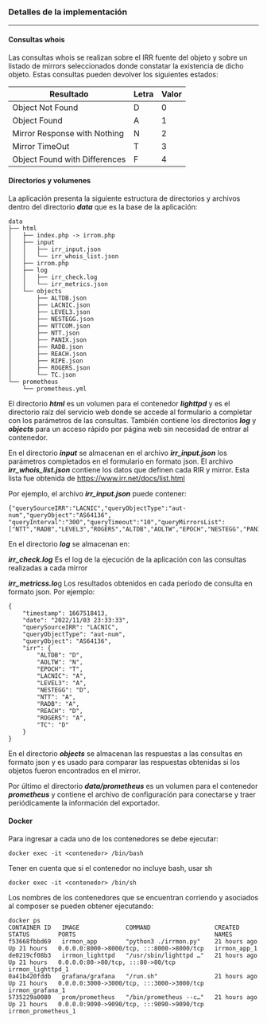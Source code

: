 ### Detalles de la implementación

------

#### Consultas whois

Las consultas whois se realizan sobre el IRR fuente del objeto y sobre un listado de mirrors seleccionados donde constatar la existencia de dicho objeto. Estas consultas pueden devolver los siguientes estados:

| Resultado                     | Letra | Valor |
| ----------------------------- | ----- | ----- |
| Object Not Found              | D     | 0     |
| Object Found                  | A     | 1     |
| Mirror Response with Nothing  | N     | 2     |
| Mirror TimeOut                | T     | 3     |
| Object Found with Differences | F     | 4     |

#### Directorios y volumenes

La aplicación presenta la siguiente estructura de directorios y archivos dentro del directorio ***data*** que es la base de la aplicación:  

```
data
├── html
│   ├── index.php -> irrom.php
│   ├── input
│   │   ├── irr_input.json
│   │   └── irr_whois_list.json
│   ├── irrom.php
│   ├── log
│   │   ├── irr_check.log
│   │   └── irr_metrics.json
│   └── objects
│       ├── ALTDB.json
│       ├── LACNIC.json
│       ├── LEVEL3.json
│       ├── NESTEGG.json
│       ├── NTTCOM.json
│       ├── NTT.json
│       ├── PANIX.json
│       ├── RADB.json
│       ├── REACH.json
│       ├── RIPE.json
│       ├── ROGERS.json
│       └── TC.json
└── prometheus
    └── prometheus.yml
```

El directorio ***html*** es un volumen para el contenedor ***lighttpd*** y es el directorio raíz del servicio web donde se accede al formulario a completar con los parámetros de las consultas. También contiene los directorios ***log*** y ***objects*** para un acceso rápido por página web sin necesidad de entrar al contenedor. 

En el directorio ***input*** se almacenan en el archivo ***irr_input.json*** los parámetros completados en el formulario en formato json. El archivo ***irr_whois_list.json*** contiene los datos que definen cada RIR y mirror. Esta lista fue obtenida de https://www.irr.net/docs/list.html

Por ejemplo, el archivo ***irr_input.json*** puede contener:

```
{"querySourceIRR":"LACNIC","queryObjectType":"aut-num","queryObject":"AS64136", "queryInterval":"300","queryTimeout":"10","queryMirrorsList":["NTT","RADB","LEVEL3","ROGERS","ALTDB","AOLTW","EPOCH","NESTEGG","PANIX","REACH","TC"]}
```

En el directorio ***log*** se almacenan en:

***irr_check.log***	Es el log de la ejecución de la aplicación con las consultas realizadas a cada mirror

***irr_metricss.lo***g	Los resultados obtenidos en cada período de consulta en formato json. Por ejemplo:

```
{
    "timestamp": 1667518413,
    "date": "2022/11/03 23:33:33",
    "querySourceIRR": "LACNIC",
    "queryObjectType": "aut-num",
    "queryObject": "AS64136",
    "irr": {
        "ALTDB": "D",
        "AOLTW": "N",
        "EPOCH": "T",
        "LACNIC": "A",
        "LEVEL3": "A",
        "NESTEGG": "D",
        "NTT": "A",
        "RADB": "A",
        "REACH": "D",
        "ROGERS": "A",
        "TC": "D"
    }
}
```

En el directorio ***objects*** se almacenan las respuestas a las consultas en formato json y es usado para comparar las respuestas obtenidas si los objetos fueron encontrados en el mirror.  

Por último el directorio ***data/prometheus*** es un volumen para el contenedor ***prometheus*** y contiene el archivo de configuración para conectarse y traer periódicamente la información del exportador. 

#### Docker

Para ingresar a cada uno de los contenedores se debe ejecutar:

```
docker exec -it <contenedor> /bin/bash 
```

 Tener en cuenta que si el contenedor no incluye bash, usar sh

```
docker exec -it <contenedor> /bin/sh
```

Los nombres de los contenedores que se encuentran corriendo y asociados al composer se pueden obtener ejecutando:

```
docker ps
CONTAINER ID   IMAGE             COMMAND                  CREATED        STATUS        PORTS                                       NAMES
f53668fbbd69   irrmon_app        "python3 ./irrmon.py"    21 hours ago   Up 21 hours   0.0.0.0:8000->8000/tcp, :::8000->8000/tcp   irrmon_app_1
de0219cf08b3   irrmon_lighttpd   "/usr/sbin/lighttpd …"   21 hours ago   Up 21 hours   0.0.0.0:80->80/tcp, :::80->80/tcp           irrmon_lighttpd_1
0a41b420fddb   grafana/grafana   "/run.sh"                21 hours ago   Up 21 hours   0.0.0.0:3000->3000/tcp, :::3000->3000/tcp   irrmon_grafana_1
5735229a0080   prom/prometheus   "/bin/prometheus --c…"   21 hours ago   Up 21 hours   0.0.0.0:9090->9090/tcp, :::9090->9090/tcp   irrmon_prometheus_1
```

